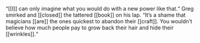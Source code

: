 “[[I]] can only imagine what you would do with a new power like that.“ Greg smirked and [[closed]] the tattered [[book]] on his lap. “It’s a shame that magicians [[are]] the ones quickest to abandon their [[craft]]. You wouldn’t believe how much people pay to grow back their hair and hide their [[wrinkles]].“